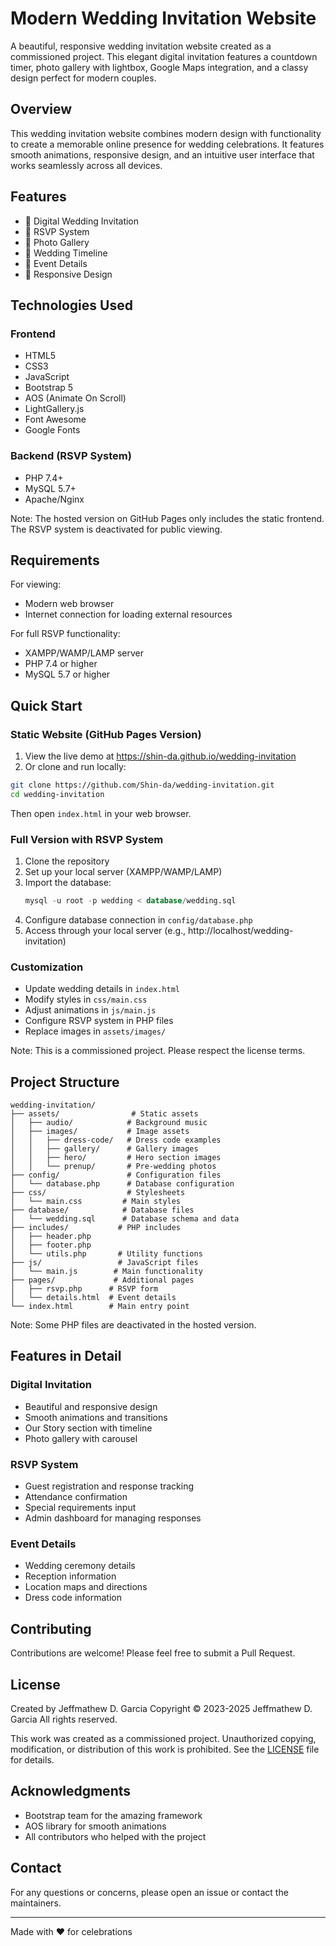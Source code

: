 # Modern Wedding Invitation Website

A beautiful, responsive wedding invitation website created as a commissioned project. This elegant digital invitation features a countdown timer, photo gallery with lightbox, Google Maps integration, and a classy design perfect for modern couples.

## Overview
This wedding invitation website combines modern design with functionality to create a memorable online presence for wedding celebrations. It features smooth animations, responsive design, and an intuitive user interface that works seamlessly across all devices.

## Features

- 💌 Digital Wedding Invitation
- 📝 RSVP System
- 📸 Photo Gallery
- 📅 Wedding Timeline
- 📍 Event Details
- 🎯 Responsive Design

## Technologies Used

### Frontend
- HTML5
- CSS3
- JavaScript
- Bootstrap 5
- AOS (Animate On Scroll)
- LightGallery.js
- Font Awesome
- Google Fonts

### Backend (RSVP System)
- PHP 7.4+
- MySQL 5.7+
- Apache/Nginx

Note: The hosted version on GitHub Pages only includes the static frontend. The RSVP system is deactivated for public viewing.

## Requirements

For viewing:
- Modern web browser
- Internet connection for loading external resources

For full RSVP functionality:
- XAMPP/WAMP/LAMP server
- PHP 7.4 or higher
- MySQL 5.7 or higher

## Quick Start

### Static Website (GitHub Pages Version)
1. View the live demo at https://shin-da.github.io/wedding-invitation
2. Or clone and run locally:
```bash
git clone https://github.com/Shin-da/wedding-invitation.git
cd wedding-invitation
```
Then open `index.html` in your web browser.

### Full Version with RSVP System
1. Clone the repository
2. Set up your local server (XAMPP/WAMP/LAMP)
3. Import the database:
   ```sql
   mysql -u root -p wedding < database/wedding.sql
   ```
4. Configure database connection in `config/database.php`
5. Access through your local server (e.g., http://localhost/wedding-invitation)

### Customization
- Update wedding details in `index.html`
- Modify styles in `css/main.css`
- Adjust animations in `js/main.js`
- Configure RSVP system in PHP files
- Replace images in `assets/images/`

Note: This is a commissioned project. Please respect the license terms.

## Project Structure

```
wedding-invitation/
├── assets/                # Static assets
│   ├── audio/            # Background music
│   ├── images/           # Image assets
│   │   ├── dress-code/   # Dress code examples
│   │   ├── gallery/      # Gallery images
│   │   ├── hero/         # Hero section images
│   │   └── prenup/       # Pre-wedding photos
├── config/               # Configuration files
│   └── database.php      # Database configuration
├── css/                  # Stylesheets
│   └── main.css         # Main styles
├── database/            # Database files
│   └── wedding.sql      # Database schema and data
├── includes/           # PHP includes
│   ├── header.php
│   ├── footer.php
│   └── utils.php       # Utility functions
├── js/                 # JavaScript files
│   └── main.js        # Main functionality
├── pages/             # Additional pages
│   ├── rsvp.php      # RSVP form
│   └── details.html  # Event details
└── index.html        # Main entry point
```

Note: Some PHP files are deactivated in the hosted version.

## Features in Detail

### Digital Invitation
- Beautiful and responsive design
- Smooth animations and transitions
- Our Story section with timeline
- Photo gallery with carousel

### RSVP System
- Guest registration and response tracking
- Attendance confirmation
- Special requirements input
- Admin dashboard for managing responses

### Event Details
- Wedding ceremony details
- Reception information
- Location maps and directions
- Dress code information

## Contributing

Contributions are welcome! Please feel free to submit a Pull Request.

## License

Created by Jeffmathew D. Garcia
Copyright © 2023-2025 Jeffmathew D. Garcia
All rights reserved.

This work was created as a commissioned project.
Unauthorized copying, modification, or distribution of this work is prohibited.
See the [LICENSE](LICENSE) file for details.

## Acknowledgments

- Bootstrap team for the amazing framework
- AOS library for smooth animations
- All contributors who helped with the project

## Contact

For any questions or concerns, please open an issue or contact the maintainers.

---
Made with ❤️ for celebrations
